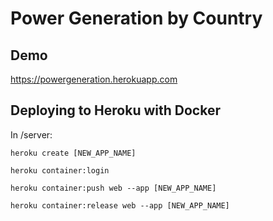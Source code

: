 # Power Generation by Country

## Demo

https://powergeneration.herokuapp.com

## Deploying to Heroku with Docker

In /server:

```
heroku create [NEW_APP_NAME]
```

```
heroku container:login
```

```
heroku container:push web --app [NEW_APP_NAME]
```

```
heroku container:release web --app [NEW_APP_NAME]
```